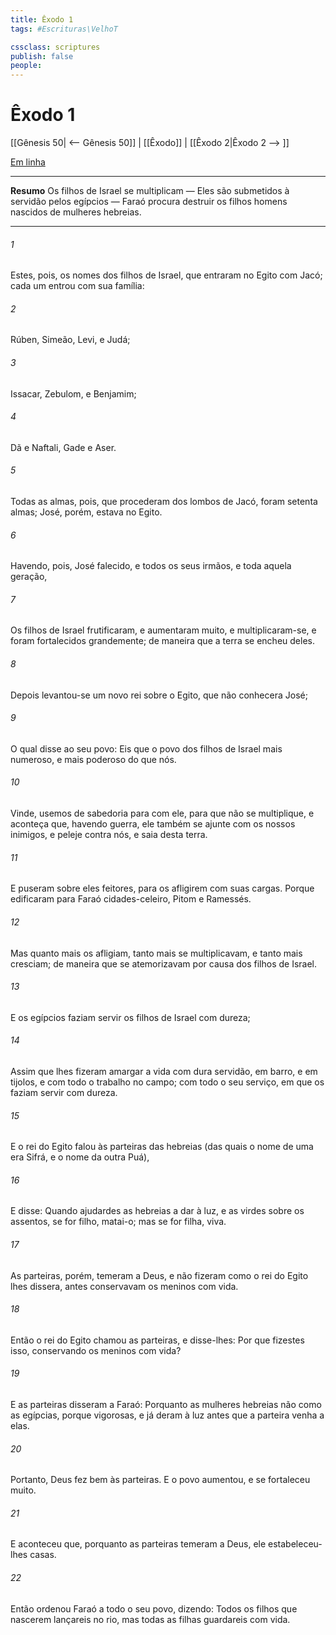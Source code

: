 ```yaml
---
title: Êxodo 1
tags: #Escrituras\VelhoT

cssclass: scriptures
publish: false
people:
---
```


# Êxodo 1
[[Gênesis 50| <-- Gênesis 50]] | [[Êxodo]] | [[Êxodo 2|Êxodo 2 --> ]]

[Em linha](https://churchofjesuschrist.org/study/scriptures/ot/ex/1?lang=por)

---
__Resumo__
Os filhos de Israel se multiplicam — Eles são submetidos à servidão pelos egípcios — Faraó procura destruir os filhos homens nascidos de mulheres hebreias.

---
###### 1 
Estes, pois,  os nomes dos filhos de Israel, que entraram no Egito com Jacó; cada um entrou com sua família:

###### 2 
Rúben, Simeão, Levi, e Judá;

###### 3 
Issacar, Zebulom, e Benjamim;

###### 4 
Dã e Naftali, Gade e Aser.

###### 5 
Todas as almas, pois, que procederam dos lombos de Jacó, foram setenta almas; José, porém, estava no Egito.

###### 6 
Havendo, pois, José falecido, e todos os seus irmãos, e toda aquela geração,

###### 7 
Os filhos de Israel frutificaram, e aumentaram muito, e multiplicaram-se, e foram fortalecidos grandemente; de maneira que a terra se encheu deles.

###### 8 
Depois levantou-se um novo rei sobre o Egito, que não conhecera José;

###### 9 
O qual disse ao seu povo: Eis que o povo dos filhos de Israel  mais numeroso, e mais poderoso do que nós.

###### 10 
Vinde, usemos de sabedoria para com ele, para que não se multiplique, e aconteça que, havendo guerra, ele também se ajunte com os nossos inimigos, e peleje contra nós, e saia desta terra.

###### 11 
E puseram sobre eles feitores, para os afligirem com suas cargas. Porque edificaram para Faraó cidades-celeiro, Pitom e Ramessés.

###### 12 
Mas quanto mais os afligiam, tanto mais se multiplicavam, e tanto mais cresciam; de maneira que se atemorizavam por causa dos filhos de Israel.

###### 13 
E os egípcios faziam servir os filhos de Israel com dureza;

###### 14 
Assim que lhes fizeram amargar a vida com dura servidão, em barro, e em tijolos, e com todo o trabalho no campo; com todo o seu serviço, em que os faziam servir com dureza.

###### 15 
E o rei do Egito falou às parteiras das hebreias (das quais o nome de uma era Sifrá, e o nome da outra Puá),

###### 16 
E disse: Quando ajudardes as hebreias a dar à luz, e as virdes sobre os assentos, se for filho, matai-o; mas se for filha,  viva.

###### 17 
As parteiras, porém, temeram a Deus, e não fizeram como o rei do Egito lhes dissera, antes conservavam os meninos com vida.

###### 18 
Então o rei do Egito chamou as parteiras, e disse-lhes: Por que fizestes isso, conservando os meninos com vida?

###### 19 
E as parteiras disseram a Faraó: Porquanto as mulheres hebreias não  como as egípcias, porque  vigorosas, e já deram à luz antes que a parteira venha a elas.

###### 20 
Portanto, Deus fez bem às parteiras. E o povo aumentou, e se fortaleceu muito.

###### 21 
E aconteceu que, porquanto as parteiras temeram a Deus, ele estabeleceu-lhes casas.

###### 22 
Então ordenou Faraó a todo o seu povo, dizendo: Todos os filhos que nascerem lançareis no rio, mas todas as filhas guardareis com vida.

